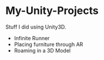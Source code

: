 # My-Unity-Projects

Stuff I did using Unity3D.

- Infinite Runner
- Placing furniture through AR
- Roaming in a 3D Model
